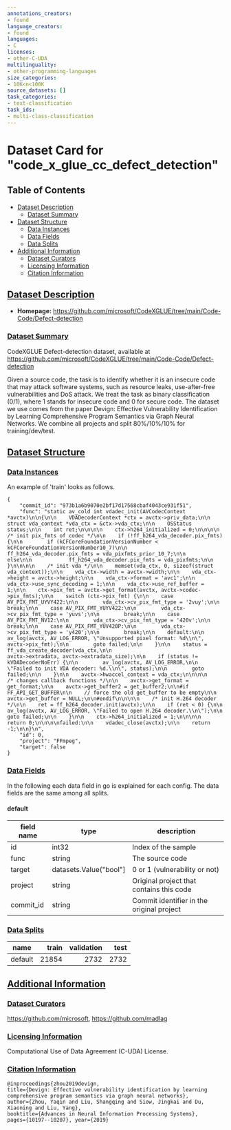 ```yaml
---
annotations_creators:
- found
language_creators:
- found
languages:
- C
licenses:
- other-C-UDA
multilinguality:
- other-programming-languages
size_categories:
- 10K<n<100K
source_datasets: []
task_categories:
- text-classification
task_ids:
- multi-class-classification
---
```

# Dataset Card for "code_x_glue_cc_defect_detection"

## Table of Contents
- [Dataset Description](#dataset-description)
  - [Dataset Summary](#dataset-summary)
- [Dataset Structure](#dataset-structure)
  - [Data Instances](#data-instances)
  - [Data Fields](#data-fields)
  - [Data Splits](#data-splits)
- [Additional Information](#additional-information)
  - [Dataset Curators](#dataset-curators)
  - [Licensing Information](#licensing-information)
  - [Citation Information](#citation-information)



## [Dataset Description](#dataset-description)

 
- **Homepage:** https://github.com/microsoft/CodeXGLUE/tree/main/Code-Code/Defect-detection

 

### [Dataset Summary](#dataset-summary)


CodeXGLUE Defect-detection dataset, available at https://github.com/microsoft/CodeXGLUE/tree/main/Code-Code/Defect-detection

Given a source code, the task is to identify whether it is an insecure code that may attack software systems, such as resource leaks, use-after-free vulnerabilities and DoS attack. We treat the task as binary classification (0/1), where 1 stands for insecure code and 0 for secure code.
The dataset we use comes from the paper Devign: Effective Vulnerability Identification by Learning Comprehensive Program Semantics via Graph Neural Networks. We combine all projects and split 80%/10%/10% for training/dev/test.


## [Dataset Structure](#dataset-structure)
 

### [Data Instances](#data-instances)

 

 

An example of 'train' looks as follows.
```
{
    "commit_id": "973b1a6b9070e2bf17d17568cbaf4043ce931f51", 
    "func": "static av_cold int vdadec_init(AVCodecContext *avctx)\n\n{\n\n    VDADecoderContext *ctx = avctx->priv_data;\n\n    struct vda_context *vda_ctx = &ctx->vda_ctx;\n\n    OSStatus status;\n\n    int ret;\n\n\n\n    ctx->h264_initialized = 0;\n\n\n\n    /* init pix_fmts of codec */\n\n    if (!ff_h264_vda_decoder.pix_fmts) {\n\n        if (kCFCoreFoundationVersionNumber < kCFCoreFoundationVersionNumber10_7)\n\n            ff_h264_vda_decoder.pix_fmts = vda_pixfmts_prior_10_7;\n\n        else\n\n            ff_h264_vda_decoder.pix_fmts = vda_pixfmts;\n\n    }\n\n\n\n    /* init vda */\n\n    memset(vda_ctx, 0, sizeof(struct vda_context));\n\n    vda_ctx->width = avctx->width;\n\n    vda_ctx->height = avctx->height;\n\n    vda_ctx->format = 'avc1';\n\n    vda_ctx->use_sync_decoding = 1;\n\n    vda_ctx->use_ref_buffer = 1;\n\n    ctx->pix_fmt = avctx->get_format(avctx, avctx->codec->pix_fmts);\n\n    switch (ctx->pix_fmt) {\n\n    case AV_PIX_FMT_UYVY422:\n\n        vda_ctx->cv_pix_fmt_type = '2vuy';\n\n        break;\n\n    case AV_PIX_FMT_YUYV422:\n\n        vda_ctx->cv_pix_fmt_type = 'yuvs';\n\n        break;\n\n    case AV_PIX_FMT_NV12:\n\n        vda_ctx->cv_pix_fmt_type = '420v';\n\n        break;\n\n    case AV_PIX_FMT_YUV420P:\n\n        vda_ctx->cv_pix_fmt_type = 'y420';\n\n        break;\n\n    default:\n\n        av_log(avctx, AV_LOG_ERROR, \"Unsupported pixel format: %d\\n\", avctx->pix_fmt);\n\n        goto failed;\n\n    }\n\n    status = ff_vda_create_decoder(vda_ctx,\n\n                                   avctx->extradata, avctx->extradata_size);\n\n    if (status != kVDADecoderNoErr) {\n\n        av_log(avctx, AV_LOG_ERROR,\n\n                \"Failed to init VDA decoder: %d.\\n\", status);\n\n        goto failed;\n\n    }\n\n    avctx->hwaccel_context = vda_ctx;\n\n\n\n    /* changes callback functions */\n\n    avctx->get_format = get_format;\n\n    avctx->get_buffer2 = get_buffer2;\n\n#if FF_API_GET_BUFFER\n\n    // force the old get_buffer to be empty\n\n    avctx->get_buffer = NULL;\n\n#endif\n\n\n\n    /* init H.264 decoder */\n\n    ret = ff_h264_decoder.init(avctx);\n\n    if (ret < 0) {\n\n        av_log(avctx, AV_LOG_ERROR, \"Failed to open H.264 decoder.\\n\");\n\n        goto failed;\n\n    }\n\n    ctx->h264_initialized = 1;\n\n\n\n    return 0;\n\n\n\nfailed:\n\n    vdadec_close(avctx);\n\n    return -1;\n\n}\n", 
    "id": 0, 
    "project": "FFmpeg", 
    "target": false
}
```
 



### [Data Fields](#data-fields)

 
In the following each data field in go is explained for each config. The data fields are the same among all splits.

#### default

|field name|         type         |               description                |
|----------|----------------------|------------------------------------------|
|id        |int32                 | Index of the sample                      |
|func      |string                | The source code                          |
|target    |datasets.Value("bool"]| 0 or 1 (vulnerability or not)            |
|project   |string                | Original project that contains this code |
|commit_id |string                | Commit identifier in the original project|






### [Data Splits](#data-splits)

 


| name  |train|validation|test|
|-------|----:|---------:|---:|
|default|21854|      2732|2732|







## [Additional Information](#additional-information)
 

### [Dataset Curators](#dataset-curators)


https://github.com/microsoft, https://github.com/madlag


### [Licensing Information](#licensing-information)


Computational Use of Data Agreement (C-UDA) License.


### [Citation Information](#citation-information)


```
@inproceedings{zhou2019devign,
title={Devign: Effective vulnerability identification by learning comprehensive program semantics via graph neural networks},
author={Zhou, Yaqin and Liu, Shangqing and Siow, Jingkai and Du, Xiaoning and Liu, Yang},
booktitle={Advances in Neural Information Processing Systems},
pages={10197--10207}, year={2019}
```




